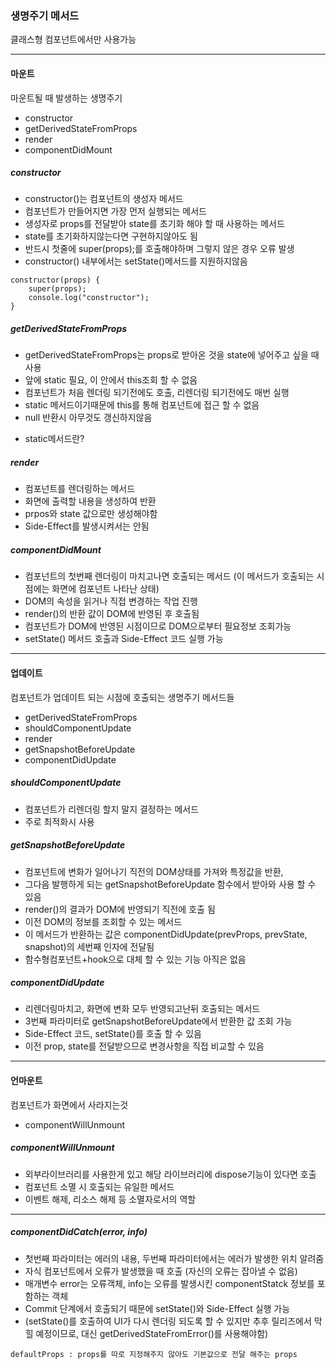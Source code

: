 ### 생명주기 메서드
클래스형 컴포넌트에서만 사용가능<br/>

---
#### 마운트
마운트될 때 발생하는 생명주기
- constructor
- getDerivedStateFromProps
- render
- componentDidMount

##### constructor
- constructor()는 컴포넌트의 생성자 메서드
- 컴포넌트가 만들어지면 가장 먼저 실행되는 메서드
- 생성자로 props를 전달받아 state를 초기화 해야 할 때 사용하는 메서드
- state를 초기화하지않는다면 구현하지않아도 됨
- 반드시 첫줄에 super(props);를 호출해야하며 그렇지 않은 경우 오류 발생
- constructor() 내부에서는 setState()메서드를 지원하지않음
```
constructor(props) {
	super(props);
	console.log("constructor");
}
```
##### getDerivedStateFromProps
- getDerivedStateFromProps는 props로 받아온 것을 state에 넣어주고 싶을 때 사용
- 앞에 static 필요, 이 안에서 this조회 할 수 없음
- 컴포넌트가 처음 렌더링 되기전에도 호출, 리렌더링 되기전에도 매번 실행 
- static 메서드이기때문에 this를 통해 컴포넌트에 접근 할 수 없음
- null 반환시 아무것도 갱신하지않음
* static메서드란?
##### render
- 컴포넌트를 렌더링하는 메서드
- 화면에 출력할 내용을 생성하여 반환
- prpos와 state 값으로만 생성해야함
- Side-Effect를 발생시켜서는 안됨
##### componentDidMount
- 컴포넌트의 첫번째 렌더링이 마치고나면 호출되는 메서드 (이 메서드가 호출되는 시점에는 화면에 컴포넌트 나타난 상태)
- DOM의 속성을 읽거나 직접 변경하는 작업 진행
- render()의 반환 값이 DOM에 반영된 후 호출됨
- 컴포넌트가 DOM에 반영된 시점이므로 DOM으로부터 필요정보 조회가능
- setState() 메서드 호출과 Side-Effect 코드 실행 가능

---
#### 업데이트
컴포넌트가 업데이트 되는 시점에 호출되는 생명주기 메서드들 <br/>
- getDerivedStateFromProps
- shouldComponentUpdate
- render
- getSnapshotBeforeUpdate
- componentDidUpdate

##### shouldComponentUpdate
- 컴포넌트가 리렌더링 할지 말지 결정하는 메서드
- 주로 최적화시 사용
##### getSnapshotBeforeUpdate
- 컴포넌트에 변화가 일어나기 직전의 DOM상태를 가져와 특정값을 반환,
- 그다음 발행하게 되는 getSnapshotBeforeUpdate 함수에서 받아와 사용 할 수 있음
- render()의 결과가 DOM에 반영되기 직전에 호출 됨
- 이전 DOM의 정보를 조회할 수 있는 메서드
- 이 메서드가 반환하는 값은 componentDidUpdate(prevProps, prevState, snapshot)의 세번째 인자에 전달됨
- 함수형컴포넌트+hook으로 대체 할 수 있는 기능 아직은 없음
##### componentDidUpdate
- 리렌더링마치고, 화면에 변화 모두 반영되고난뒤 호출되는 메서드
- 3번째 파라미터로 getSnapshotBeforeUpdate에서 반환한 값 조회 가능 
- Side-Effect 코드, setState()를 호출 할 수 있음
- 이전 prop, state를 전달받으므로 변경사항을 직접 비교할 수 있음

---
#### 언마운트
컴포넌트가 화면에서 사라지는것 
- componentWillUnmount

##### componentWillUnmount
- 외부라이브러리를 사용한게 있고 해당 라이브러리에 dispose기능이 있다면 호출 
- 컴포넌트 소멸 시 호출되는 유일한 메서드
- 이벤트 해제, 리소스 해제 등 소멸자로서의 역할

---
##### componentDidCatch(error, info)
- 첫번째 파라미터는 에러의 내용, 두번째 파라미터에서는 에러가 발생한 위치 알려줌
- 자식 컴포넌트에서 오류가 발생했을 때 호출 (자신의 오류는 잡아낼 수 없음)
- 매개변수 error는 오류객체, info는 오류를 발생시킨 componentStatck 정보를 포함하는 객체
- Commit 단계에서 호출되기 때문에 setState()와 Side-Effect 실행 가능
- (setState()를 호출하여 UI가 다시 렌더링 되도록 할 수 있지만 추후 릴리즈에서 막힐 예정이므로, 대신 getDerivedStateFromError()를 사용해야함)

```
defaultProps : props를 따로 지정해주지 않아도 기본값으로 전달 해주는 props
```
